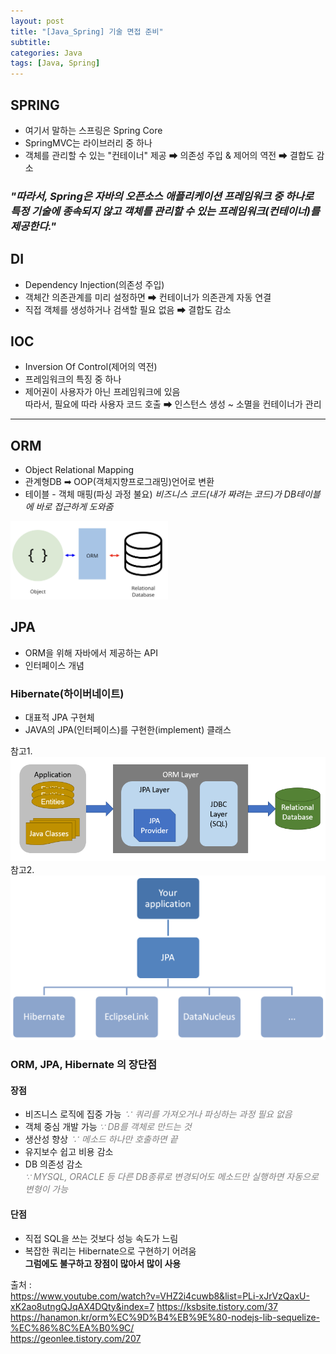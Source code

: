 ```yaml
---
layout: post
title: "[Java_Spring] 기술 면접 준비"
subtitle: 
categories: Java
tags: [Java, Spring]
---
```

## SPRING
- 여기서 말하는 스프링은 Spring Core  
- SpringMVC는 라이브러리 중 하나  
- 객체를 관리할 수 있는 "컨테이너" 제공 ➡ 의존성 주입 & 제어의 역전 ➡ 결합도 감소  
### *"따라서, Spring은 자바의 오픈소스 애플리케이션 프레임워크 중 하나로 특정 기술에 종속되지 않고 객체를 관리할 수 있는 프레임워크(컨테이너)를 제공한다."*




## DI
- Dependency Injection(의존성 주입)  
- 객체간 의존관계를 미리 설정하면 ➡ 컨테이너가 의존관계 자동 연결  
- 직접 객체를 생성하거나 검색할 필요 없음 ➡ 결합도 감소



## IOC
- Inversion Of Control(제어의 역전)  
- 프레임워크의 특징 중 하나  
- 제어권이 사용자가 아닌 프레임워크에 있음  
  따라서, 필요에 따라 사용자 코드 호출 ➡ 인스턴스 생성 ~ 소멸을 컨테이너가 관리  


***


## ORM
- Object Relational Mapping  
- 관계형DB ➡ OOP(객체지향프로그래밍)언어로 변환  
- 테이블 - 객체 매핑(파싱 과정 불요)
  *비즈니스 코드(내가 짜려는 코드)가 DB테이블에 바로 접근하게 도와줌*  


<img src="/assets/images/java/orm2.png"  width="50%">  


## JPA
- ORM을 위해 자바에서 제공하는 API  
- 인터페이스 개념  

### Hibernate(하이버네이트)
- 대표적 JPA 구현체  
- JAVA의 JPA(인터페이스)를 구현한(implement) 클래스  

참고1.  
<img src="/assets/images/java/jpa.png">
참고2.  
<img src="/assets/images/java/jpa1.png">

### ORM, JPA, Hibernate 의 장단점

#### 장점
* 비즈니스 로직에 집중 가능 *<span style='color: #808080'>∵ 쿼리를 가져오거나 파싱하는 과정 필요 없음</span>*
* 객체 중심 개발 가능 *<span style='color: #808080'>∵ DB를 객체로 만드는 것</span>*
* 생산성 향상 *<span style='color: #808080'>∵ 메소드 하나만 호출하면 끝</span>*
* 유지보수 쉽고 비용 감소
* DB 의존성 감소  
  *<span style='color: #808080'>∵ MYSQL, ORACLE 등 다른 DB종류로 변경되어도 메소드만 실행하면 자동으로 변형이 가능</span>*   

#### 단점
* 직접 SQL을 쓰는 것보다 성능 속도가 느림
* 복잡한 쿼리는 Hibernate으로 구현하기 어려움  
  **그럼에도 불구하고 장점이 많아서 많이 사용**


출처 :  
<https://www.youtube.com/watch?v=VHZ2i4cuwb8&list=PLi-xJrVzQaxU-xK2ao8utngQJqAX4DQty&index=7>
<https://ksbsite.tistory.com/37>  
<https://hanamon.kr/orm%EC%9D%B4%EB%9E%80-nodejs-lib-sequelize-%EC%86%8C%EA%B0%9C/>  
<https://geonlee.tistory.com/207>  